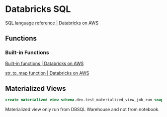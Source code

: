 # Databricks SQL

[SQL language reference | Databricks on AWS](https://docs.databricks.com/sql/language-manual/index.html)

## Functions

### Built-in Functions

[Built-in functions | Databricks on AWS](https://docs.databricks.com/sql/language-manual/sql-ref-functions-builtin.html)

[str_to_map function | Databricks on AWS](https://docs.databricks.com/sql/language-manual/functions/str_to_map.html)

## Materialized Views

```sql
create materialized view schema.dev.test_materialized_view_job_run snapshot as select * from schema.dev.job_run limit 100;
```

Materialized view only run from DBSQL Warehouse and not from notebook.
